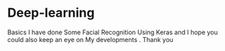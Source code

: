 # Deep-learning
 Basics
I have done Some Facial Recognition Using Keras and I hope you could also keep an eye on My developments .
Thank you
